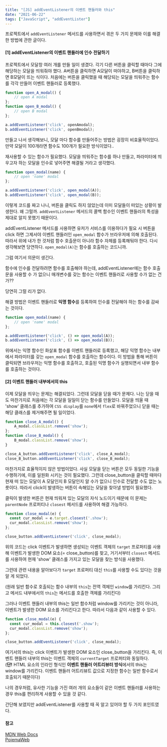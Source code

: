 ```yaml
---
title: "[JS] addEventListener의 이벤트 핸들러와 this"
date: "2021-06-22"
tags: ["JavaScript", "addEventLister"]
---
```

프로젝트에서 ```addEventListener``` 메서드를 사용하면서 겪은 두 가지 문제와 이를 해결한 방법에 관한 글이다.



#### [1] addEventListener의 이벤트 핸들러에 인수 전달하기

프로젝트에서 모달창 여러 개를 만들 일이 생겼다. 각기 다른 버튼을 클릭할 때마다 그에 해당하는 모달을 띄워줘야 했다. A버튼을 클릭하면 A모달이 떠야하고, B버튼을 클릭하면 B모달이 뜨는 식이다. 처음에는 버튼을 클릭했을 때 해당되는 모달을 띄워주는 함수를 각각 만들어 이벤트 핸들러로 등록했다.

```javascript
function open_A_modal() {
    // open A modal
};
function open_B_modal() {
    // open B modal
};

a.addEventListener('click', openAmodal);
b.addEventListener('click', openBmodal);
```

만들고 나서 생각해보니, 모달 마다 함수를 만들어주는 방법은 굉장히 비효율적이었다. 만약 모달이 100개라면 함수도 100개가 필요한 방식이었다..

재사용할 수 있는 함수가 필요했다. 모달을 띄워주는 함수를 하나 만들고, 파라미터에 띄우고자 하는 모달을 인수로 넣어주면 해결될 거라고 생각했다.

```javascript
function open_modal(name) {
    // open 'name' modal
};

a.addEventListener('click', open_modal(A));
b.addEventListener('click', open_modal(B));
```

이렇게 코드를 짜고 나니, 버튼을 클릭도 하지 않았는데 이미 모달들이 떠있는 상황이 발생한다. 왜 그럴까. ```addEventListener``` 메서드의 콜백 함수인 이벤트 핸들러의 특성을 제대로 알지 못했기 때문이다.

addEventListener 메서드를 사용하면 유저가 서비스를 이용하다가 필요 시 버튼을 click 하면 그제서야 이벤트 핸들러인  ```open_modal``` 함수가 브라우저에 의해 호출된다. 따라서 위에 내가 한 것처럼 함수 호출문이 아니라 함수 자체를 등록해둬야 한다. 다시 생각해보면 당연하다. ```open_modal(A)```는 함수를 호출하는 코드니까.

그럼 여기서 의문이 생긴다.

함수에 인수를 전달하려면 함수를 호출해야 하는데, addEventListener에는 함수 호출문을 사용할 수 가 없으니 매개변수를 갖는 함수는 이벤트 핸들러로 사용할 수가 없는 건가??

당연히 그럴 리가 없다. 

해결 방법은 이벤트 핸들러로 **익명 함수**를 등록하여 인수를 전달해야 하는 함수를 감싸는 것이다.

```javascript
function open_modal(name) {
    // open 'name' modal
};

a.addEventListener('click', () => open_modal(A));
b.addEventListener('click', () => open_modal(B));
```

위에서는 익명 함수인 화살표 함수를 이벤트 핸들러로 등록했고, 해당 익명 함수는 내부에서 파라미터를 갖는 ```open_modal``` 함수를 호출하는 함수이다. 이 방법을 통해 버튼이 클릭되면 브라우저는 익명 함수를 호출하고, 호출된 익명 함수가 실행되면서 내부 함수를 호출하는 것이다.



#### [2] 이벤트 핸들러 내부에서의 this

이제 모달을 띄우는 문제는 해결되었다. 그런데 모달을 닫을 때가 문제다. 나는 닫을 때도 마찬가지로 처음에는 각 모달을 일일이 닫는 함수를 만들었다. 모달을 띄울 때 'show' 클래스를 추가하여 ```CSS display```를 ```none```에서 ```flex```로 바꿔주었으니 닫을 때는 해당 클래스를 제거해주면 될 일이었다.

```javascript
function close_A_modal() {
    A_modal.classList.remove('show');
};
function close_B_modal() {
    B_modal.classList.remove('show');
}

close_A_button.addEventListener('click', close_A_modal);
close_B_button.addEventListener('click', close_B_modal);
```

마찬가지로 효율적이지 않은 방법이었다. 사실 모달을 닫는 버튼은 모두 동일한 기능을 수행하기에, 이를 일원화 시키는 것이 필요했다. 그런데 close_button을 클릭할 때마다 현재 떠 있는 모달이 A 모달인지 B 모달인지 알 수가 없으니 인수로 전달할 수도 없는 노릇이다. 따라서 click이 발생하는 버튼이 속해있는 모달을 찾아낼 방법이 필요했다. 

클릭이 발생한 버튼은 현재 띄워져 있는 모달의 자식 노드이기 때문에 이 문제는 ```parentNode``` 프로퍼티나 ```closest``` 메서드를 사용하여 해결 가능하다.

```javascript
function close_modal(e) {
  const cur_modal = e.target.closest('.show');
  cur_modal.classList.remove('show');
};

close_button.addEventListener('click', close_modal);
```

위의 코드는 click 이벤트가 발생하면 생성되는 이벤트 객체의 ```target``` 프로퍼티를 사용해 이벤트가 발생한 DOM 요소(= close_button)를 찾고, 거기서부터 ```closest``` 메서드를 사용하여 현재 'show' 클래스를 가지고 있는 모달을 찾는 방식을 사용했다.

그런데 관련 내용을 알아보다가 ```target``` 프로퍼티 대신 ```this```를 사용할 수도 있다는 것을 알 게 되었다. 

(원래 일반 함수로 호출되는 함수 내부의 ```this```는 전역 객체인 ```window```를 가리킨다. 그리고 메서드 내부에서의 ```this```는 메서드를 호출한 객체를 가리킨다)

그러나 이벤트 핸들러 내부의 this는 일반 함수처럼 window를 가리키는 것이 아니라, 이벤트가 발생한 DOM 요소를 가리킨다고 한다. 따라서 다음과 같이 사용할 수 있다.

```javascript
function close_modal(e) {
  const cur_modal = this.closest('.show');
  cur_modal.classList.remove('show');
};

close_button.addEventListener('click', close_modal);
```

여기서의 this는 click 이벤트가 발생한 DOM 요소인 close_button을 가리킨다. 즉, 이벤트 핸들러 내부의 this는 이벤트 객체의 ```currentTarget``` 프로퍼티와 동일하다.  
(**단!** HTML 요소의 인라인 형식인 **이벤트 핸들러 어트리뷰터 방식**에서의 this는 window를 가리킨다. 이벤트 핸들러 어트리뷰트 값으로 지정한 함수는 일반 함수로서 호출되기 때문이다)

나의 경우처럼, 유사한 기능을 가진 여러 개의 요소들이 같은 이벤트 핸들러를 사용하는 경우 this를 편리하게 사용할 수 있을 것 같다.



간단해 보였지만 addEventListener를 사용할 때 꼭 알고 있어야 할 두 가지 포인트였다.



#### 참고

[MDN Web Docs](https://developer.mozilla.org/ko/docs/Web/API/Event)  
[PoiemaWeb](https://poiemaweb.com/js-event)